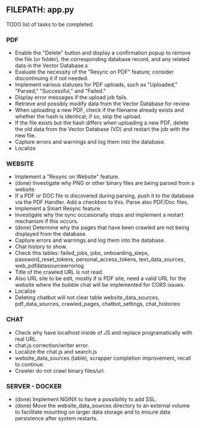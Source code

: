 ## FILEPATH: app.py

TODO list of tasks to be completed.

### PDF

- Enable the "Delete" button and display a confirmation popup to remove the file (or folder), the corresponding database record, and any related data in the Vector Database.s
- Evaluate the necessity of the "Resync on PDF" feature; consider discontinuing it if not needed.
- Implement various statuses for PDF uploads, such as "Uploaded," "Parsed," "Successful," and "Failed."
- Display error messages if the upload job fails.
- Retrieve and possibly modify data from the Vector Database for review.
- When uploading a new PDF, check if the filename already exists and whether the hash is identical; if so, skip the upload.
- If the file exists but the hash differs when uploading a new PDF, delete the old data from the Vector Database (VD) and restart the job with the new file.
- Capture errors and warnings and log them into the database.
- Localize

### WEBSITE

- Implement a "Resync on Website" feature.
- (done) Investigate why PNG or other binary files are being parsed from a website.
- If a PDF or DOC file is discovered during parsing, push it to the database via the PDF Handler. Add a checkbox to this. Parse also PDF/Doc files.
- Implement a Smart Resync feature.
- Investigate why the sync occasionally stops and implement a restart mechanism if this occurs.
- (done) Determine why the pages that have been crawled are not being displayed from the database.
- Capture errors and warnings and log them into the database.
- Chat history to show.
- Check this tables: failed_jobs, jobs, onboarding_steps, password_reset_tokens, personal_access_tokens, text_data_sources, web_pdfdatasourceerrorlog
- Title of the crawled URL is not read.
- Also URL site to be edit, mostly if is PDF site, need a valid URL for the website where the bubble chat will be implemented for CORS issues. 
- Localize
- Deleting chatbot will not clear table website_data_sources, pdf_data_sources, crawled_pages, chatbot_settings, chat_histories

### CHAT

- Check why have localhost inside of JS and replace programatically with real URL.
- chat.js correction/writer error.
- Localize the chat.js and search.js
- website_data_sources (table), scrapper completion improvement, recall to continue.
- Crawler do not crawl binary files/url.

### SERVER - DOCKER

- (done) Implement NGINX to have a possibility to add SSL.
- (done) Move the website_data_sources directory to an external volume to facilitate mounting on larger data storage and to ensure data persistence after system restarts.